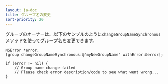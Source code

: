 ```yaml
---
layout: ja-doc
title: グループ名の変更
sort-priority: 20
---
```

グループのオーナーは、以下のサンプルのように`changeGroupNameSynchronous`メソッドを使ってグループ名を変更できます。

```objc
NSError *error;
[group changeGroupNameSynchronous:@"myNewGroupName" withError:&error];

if (error != nil) {
    // Group name change failed
    // Please check error description/code to see what went wrong...
}
```
